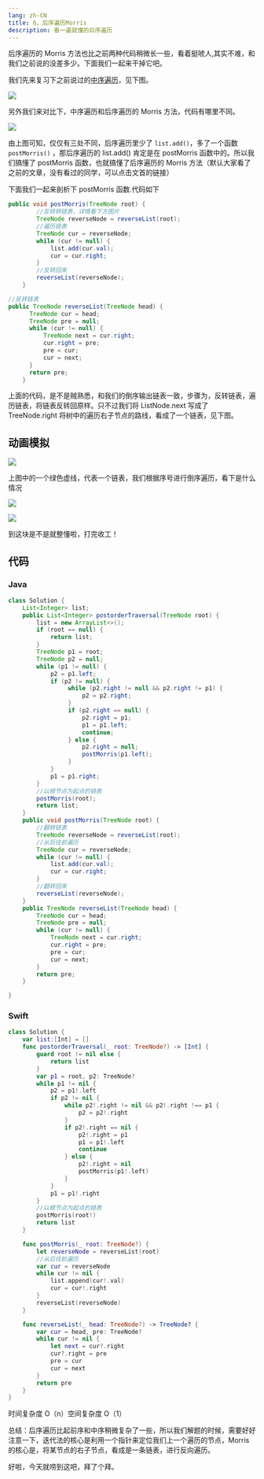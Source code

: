 ```yaml
---
lang: zh-CN
title: 6、后序遍历Morris
description: 看一遍就懂的后序遍历
---
```


后序遍历的 Morris 方法也比之前两种代码稍微长一些，看着挺唬人,其实不难，和我们之前说的没差多少。下面我们一起来干掉它吧。

我们先来复习下之前说过的[中序遍历](%E4%B8%AD%E5%BA%8F%E9%81%8D%E5%8E%86Morris.md)，见下图。

![](https://chengxuchu-1301103198.cos.ap-beijing.myqcloud.com/Photo/202304162353889.gif)

另外我们来对比下，中序遍历和后序遍历的 Morris 方法，代码有哪里不同。

![](https://chengxuchu-1301103198.cos.ap-beijing.myqcloud.com/Photo/202305071349277.png)

由上图可知，仅仅有三处不同，后序遍历里少了 `list.add()`，多了一个函数`postMorris()` ，那后序遍历的 list.add() 肯定是在 postMorris 函数中的。所以我们搞懂了 postMorris 函数，也就搞懂了后序遍历的 Morris 方法（默认大家看了之前的文章，没有看过的同学，可以点击文首的链接）

下面我们一起来剖析下 postMorris 函数.代码如下

```java
public void postMorris(TreeNode root) {
        //反转转链表，详情看下方图片
        TreeNode reverseNode = reverseList(root);
        //遍历链表
        TreeNode cur = reverseNode;
        while (cur != null) {
            list.add(cur.val);
            cur = cur.right;
        }
        //反转回来
        reverseList(reverseNode);
    }

//反转链表
public TreeNode reverseList(TreeNode head) {
      TreeNode cur = head;
      TreeNode pre = null;
      while (cur != null) {
          TreeNode next = cur.right;
          cur.right = pre;
          pre = cur;
          cur = next;
      }
      return pre;
    }
```

上面的代码，是不是贼熟悉，和我们的倒序输出链表一致，步骤为，反转链表，遍历链表，将链表反转回原样。只不过我们将 ListNode.next 写成了 TreeNode.right 将树中的遍历右子节点的路线，看成了一个链表，见下图。

## 动画模拟

![](https://chengxuchu-1301103198.cos.ap-beijing.myqcloud.com/Photo/202304162354459.png)

上图中的一个绿色虚线，代表一个链表，我们根据序号进行倒序遍历，看下是什么情况

![](https://chengxuchu-1301103198.cos.ap-beijing.myqcloud.com/Photo/202304162354160.png)

![](https://chengxuchu-1301103198.cos.ap-beijing.myqcloud.com/Photo/202305071351206.png)

到这块是不是就整懂啦，打完收工！

## 代码

### Java

```java
class Solution {
    List<Integer> list;
    public List<Integer> postorderTraversal(TreeNode root) {
        list = new ArrayList<>();
        if (root == null) {
            return list;
        }
        TreeNode p1 = root;
        TreeNode p2 = null;
        while (p1 != null) {
            p2 = p1.left;
            if (p2 != null) {
                 while (p2.right != null && p2.right != p1) {
                     p2 = p2.right;
                 }
                 if (p2.right == null) {
                     p2.right = p1;
                     p1 = p1.left;
                     continue;
                 } else {
                     p2.right = null;
                     postMorris(p1.left);
                 }
            }
            p1 = p1.right;
        }
        //以根节点为起点的链表
        postMorris(root);
        return list;
    }
    public void postMorris(TreeNode root) {
        //翻转链表
        TreeNode reverseNode = reverseList(root);
        //从后往前遍历
        TreeNode cur = reverseNode;
        while (cur != null) {
            list.add(cur.val);
            cur = cur.right;
        }
        //翻转回来
        reverseList(reverseNode);
    }
    public TreeNode reverseList(TreeNode head) {
        TreeNode cur = head;
        TreeNode pre = null;
        while (cur != null) {
            TreeNode next = cur.right;
            cur.right = pre;
            pre = cur;
            cur = next;
        }
        return pre;
    }

}
```

### Swift

```swift
class Solution {
    var list:[Int] = []
    func postorderTraversal(_ root: TreeNode?) -> [Int] {
        guard root != nil else {
            return list
        }
        var p1 = root, p2: TreeNode?
        while p1 != nil {
            p2 = p1!.left
            if p2 != nil {
                while p2!.right != nil && p2!.right !== p1 {
                    p2 = p2!.right
                }
                if p2!.right == nil {
                    p2!.right = p1
                    p1 = p1!.left
                    continue
                } else {
                    p2!.right = nil
                    postMorris(p1!.left)
                }
            }
            p1 = p1!.right
        }
        //以根节点为起点的链表
        postMorris(root!)
        return list
    }

    func postMorris(_ root: TreeNode?) {
        let reverseNode = reverseList(root)
        //从后往前遍历
        var cur = reverseNode
        while cur != nil {
            list.append(cur!.val)
            cur = cur!.right
        }
        reverseList(reverseNode)
    }

    func reverseList(_ head: TreeNode?) -> TreeNode? {
        var cur = head, pre: TreeNode?
        while cur != nil {
            let next = cur?.right
            cur?.right = pre
            pre = cur
            cur = next
        }
        return pre
    }
}
```

时间复杂度 O（n）空间复杂度 O（1）

总结：后序遍历比起前序和中序稍微复杂了一些，所以我们解题的时候，需要好好注意一下，迭代法的核心是利用一个指针来定位我们上一个遍历的节点，Morris 的核心是，将某节点的右子节点，看成是一条链表，进行反向遍历。

好啦，今天就唠到这吧，拜了个拜。
